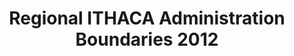 ---
title: Regional ITHACA Administration Boundaries 2012
categories: 
    - data
geography: regional
partner: ithaca
cat: logistics
year: 2012
layer: ithaca.sahel-ithaca-gauladmin-2012
api:
embed:
source: <a href="http://www.ithacaweb.org/">ITHACA</a> 
license: Public Domain
updated: 3/28/12
description: This layer depicts administration boundaries for the Sahel region. Data obtained from [ITHACA](http://www.ithacaweb.org/maps/).
downloads:
    - type: shapefile
      link: http://dl.dropbox.com/u/72717685/ithaca-gual-admin-sahel-2012.zip
    - type: sqlite
      link: http://dl.dropbox.com/u/72717685/ithaca-gual-admin-sahel-2012.sqlite.zip
---